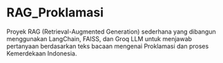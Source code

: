 # RAG_Proklamasi
Proyek RAG (Retrieval-Augmented Generation) sederhana yang dibangun menggunakan LangChain, FAISS, dan Groq LLM untuk menjawab pertanyaan berdasarkan teks bacaan mengenai Proklamasi dan proses Kemerdekaan Indonesia.
